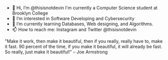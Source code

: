 - 👋 Hi, I’m @thisisnotdevin I'm currently a Computer Science student at Brooklyn College
- 👀 I’m interested in Software Developing and Cybersecurity
- 🌱 I’m currently learning Databases, Web designing, and Algorithms.
- 📫 How to reach me: Instagram and Twitter @thisisnotdevin

"Make it work, then make it beautiful, then if you really, really have to, make it fast. 90 percent of the time, if you make it beautiful, it will already be fast. So really, just make it beautiful!" – Joe Armstrong

